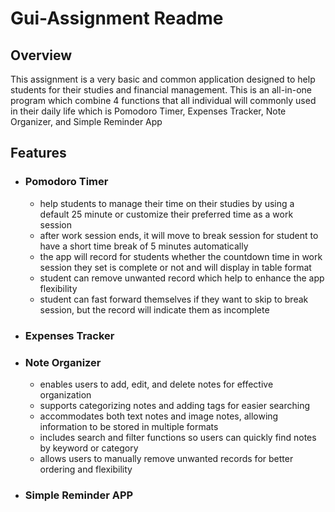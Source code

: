 # Gui-Assignment Readme

## Overview

This assignment is a very basic and common application designed to help students for their studies and financial management. This is an all-in-one program which combine 4 functions that all individual will commonly used in their daily life which is Pomodoro Timer, Expenses Tracker, Note Organizer, and Simple Reminder App

## Features

* ### Pomodoro Timer

  * help students to manage their time on their studies by using a default 25 minute or customize their preferred time as a work session
  * after work session ends, it will move to break session for student to have a short time break of 5 minutes automatically
  * the app will record for students whether the countdown time in work session they set is complete or not and will display in table format
  * student can remove unwanted record which help to enhance the app flexibility
  * student can fast forward themselves if they want to skip to break session, but the record will indicate them as incomplete

* ### Expenses Tracker



* ### Note Organizer
  * enables users to add, edit, and delete notes for effective organization
  * supports categorizing notes and adding tags for easier searching
  * accommodates both text notes and image notes, allowing information to be stored in multiple formats
  * includes search and filter functions so users can quickly find notes by keyword or category
  * allows users to manually remove unwanted records for better ordering and flexibility

* ### Simple Reminder APP
